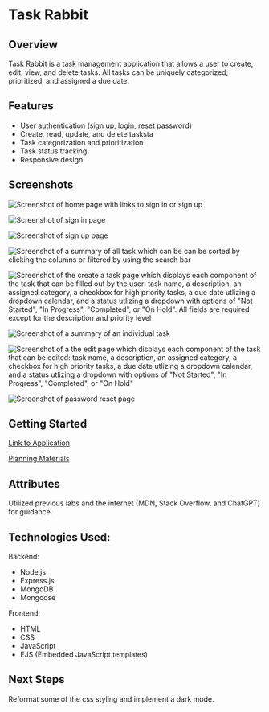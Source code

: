 # Task Rabbit


## Overview
Task Rabbit is a task management application that allows a user to create, edit, view, and delete tasks. All tasks can be uniquely categorized, prioritized, and assigned a due date. 


## Features
- User authentication (sign up, login, reset password)
- Create, read, update, and delete tasksta
- Task categorization and prioritization
- Task status tracking
- Responsive design


## Screenshots
![Screenshot of home page with links to sign in or sign up](/screenshots/Home%20Page.png)

![Screenshot of sign in page](/screenshots/Sign%20In.png)

![Screenshot of sign up page](/screenshots/Sign%20Up.png)

![Screenshot of a summary of all task which can be can be sorted by clicking the columns or filtered by using the search bar](/screenshots/Task%20Index.png)

![Screenshot of the create a task page which displays each component of the task that can be filled out by the user: task name, a description, an assigned category, a checkbox for high priority tasks, a due date utlizing a dropdown calendar, and a status utlizing a dropdown with options of "Not Started", "In Progress", "Completed", or "On Hold". All fields are required except for the description and priority level](/screenshots/Create%20Task.png)

![Screenshot of a summary of an individual task](/screenshots/Show%20Task.png)

![Screenshot of a the edit page which displays each component of the task that can be edited: task name, a description, an assigned category, a checkbox for high priority tasks, a due date utlizing a dropdown calendar, and a status utlizing a dropdown with options of "Not Started", "In Progress", "Completed", or "On Hold"](/screenshots/Edit%20Task.png)

![Screenshot of password reset page](/screenshots/Reset%20Password.png)


## Getting Started
[Link to Application](https://taskrabbit-c1030f623734.herokuapp.com/)

[Planning Materials](https://trello.com/b/Ma5OfGaa/task-rabbit)


## Attributes
Utilized previous labs and the internet (MDN, Stack Overflow, and ChatGPT) for guidance. 


## Technologies Used:
Backend:
- Node.js
- Express.js
- MongoDB
- Mongoose

Frontend:
- HTML
- CSS
- JavaScript
- EJS (Embedded JavaScript templates)


## Next Steps
Reformat some of the css styling and implement a dark mode. 